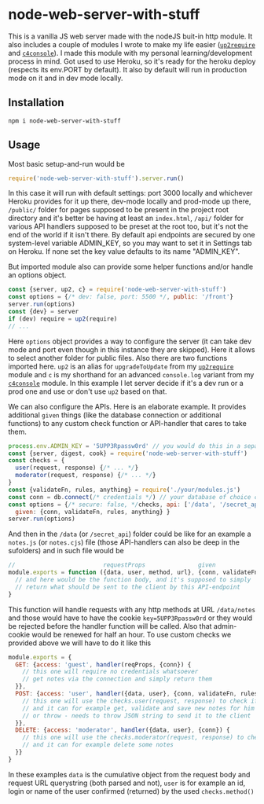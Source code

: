 # node-web-server-with-stuff

This is a vanilla JS web server made with the nodeJS buit-in http module. It also includes a couple of modules I wrote to make my life easier ([`up2require`](https://www.npmjs.com/package/up2require) and [`c4console`](https://www.npmjs.com/package/c4console)). I made this module with my personal learning/development process in mind. Got used to use Heroku, so it's ready for the heroku deploy (respects its env.PORT by default). It also by default will run in production mode on it and in dev mode locally.

## Installation
```
npm i node-web-server-with-stuff
```
## Usage

Most basic setup-and-run would be

```js
require('node-web-server-with-stuff').server.run()
```
In this case it will run with default settings: port 3000 locally and whichever Heroku provides for it up there, dev-mode locally and prod-mode up there, `/public/` folder for pages supposed to be present in the project root directory and it's better be having at least an `index.html`, `/api/` folder for various API handlers supposed to be preset at the root too, but it's not the end of the world if it isn't there. By default api endpoints are secured by one system-level variable ADMIN_KEY, so you may want to set it in Settings tab on Heroku. If none set the key value defaults to its name "ADMIN_KEY".

But imported module also can provide some helper functions and/or handle an options object.

```js
const {server, up2, c} = require('node-web-server-with-stuff')
const options = {/* dev: false, port: 5500 */, public: '/front'}
server.run(options)
const {dev} = server
if (dev) require = up2(require)
// ...
```
Here `options` object provides a way to configure the server (it can take dev mode and port even though in this instance they are skipped). Here it allows to select another folder for public files.
Also there are two functions imported here. `up2` is an alias for `upgradeToUpdate` from my [`up2require`](https://www.npmjs.com/package/up2require) module and `c` is my shorthand for an advanced `console.log` variant from my [`c4console`](https://www.npmjs.com/package/c4console) module.
In this example I let server decide if it's a dev run or a prod one and use or don't use `up2` based on that.

We can also configure the APIs. Here is an elaborate example. It provides additional `given` things (like the database connection or additional functions) to any custom check function or API-handler that cares to take them.
```js
process.env.ADMIN_KEY = '5UPP3Rpassw0rd' // you would do this in a separate .gitignore-d file
const {server, digest, cook} = require('node-web-server-with-stuff')
const checks = {
  user(request, response) {/* ... */}
  moderator(request, response) {/* ... */}
}
const {validateFn, rules, anything} = require('./your/modules.js')
const conn = db.connect(/* credentials */) // your database of choice connection here
const options = {/* secure: false, */checks, api: ['/data', '/secret_api'],
  given: {conn, validateFn, rules, anything} }
server.run(options)
```
And then in the `/data` (or `/secret_api`) folder could be like for an example a `notes.js` (or `notes.cjs`) file (those API-handlers can also be deep in the sufolders) and in such file would be
```js
//                         requestProps               given
module.exports = function ({data, user, method, url}, {conn, validateFn, rules, anything}) {
  // and here would be the function body, and it's supposed to simply
  // return what should be sent to the client by this API-endpoint
}
```
This function will handle requests with any http methods at URL `/data/notes` and those would have to have the cookie `key=5UPP3Rpassw0rd` or they would be rejected before the handler function will be called. Also that admin-cookie would be renewed for half an hour.
To use custom checks we provided above we will have to do it like this
```js
module.exports = {
  GET: {access: 'guest', handler(reqProps, {conn}) {
    // this one will require no credentials whatsoever
    // get notes via the connection and simply return them
  }},
  POST: {access: 'user', handler({data, user}, {conn, validateFn, rules}) {
    // this one will use the checks.user(request, response) to check if user is recognised
    // and it can for example get, validate and save new notes for him
    // or throw - needs to throw JSON string to send it to the client
  }},
  DELETE: {access: 'moderator', handler({data, user}, {conn}) {
    // this one will use the checks.moderator(request, response) to check user
    // and it can for example delete some notes
  }}
}
```
In these examples `data` is the cumulative object from the request body and request URL querystring (both parsed and not), `user` is for example an id, login or name of the user confirmed (returned) by the used `checks.method()`
